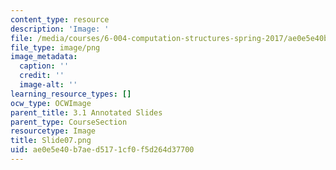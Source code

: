 ```yaml
---
content_type: resource
description: 'Image: '
file: /media/courses/6-004-computation-structures-spring-2017/ae0e5e40b7aed5171cf0f5d264d37700_Slide07.png
file_type: image/png
image_metadata:
  caption: ''
  credit: ''
  image-alt: ''
learning_resource_types: []
ocw_type: OCWImage
parent_title: 3.1 Annotated Slides
parent_type: CourseSection
resourcetype: Image
title: Slide07.png
uid: ae0e5e40-b7ae-d517-1cf0-f5d264d37700
---
```

